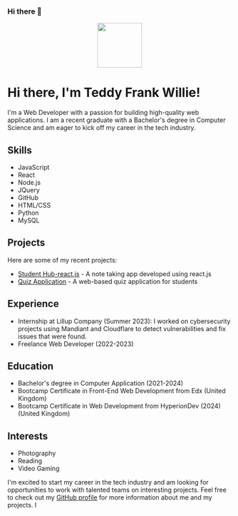 ### Hi there 👋

<!--
**teddwill123/teddwill123** is a ✨ _special_ ✨ repository because its `README.md` (this file) appears on your GitHub profile.

Here are some ideas to get you started:

- 🔭 I’m currently working on ...
- 🌱 I’m currently learning ...
- 👯 I’m looking to collaborate on ...
- 🤔 I’m looking for help with ...
- 💬 Ask me about ...
- 📫 How to reach me: ...
- 😄 Pronouns: ...
- ⚡ Fun fact: ...
-->
<div id="header" align="center">
  <img src="https://media.giphy.com/media/M9gbBd9nbDrOTu1Mqx/giphy.gif" width="100"/>
</div>

# Hi there, I'm Teddy Frank Willie!

I'm a Web Developer with a passion for building high-quality web applications. I am a recent graduate with a Bachelor's degree in Computer Science and am eager to kick off my career in the tech industry.

## Skills

- JavaScript
- React
- Node.js
- JQuery
- GitHub
- HTML/CSS
- Python
- MySQL
  


## Projects

Here are some of my recent projects:

- [Student Hub-react.js](https://github.com/teddwill123/MyRun) - A note taking app developed using react.js
- [Quiz Application](https://github.com/teddwill123/Quiz-Application-BCA) - A web-based quiz application for students
  
## Experience

- Internship at Lillup Company (Summer 2023): I worked on cybersecurity projects using Mandiant and Cloudflare to detect vulnerabilities and fix issues that were found.
- Freelance Web Developer (2022-2023)


## Education

- Bachelor's degree in Computer Application (2021-2024)
- Bootcamp Certificate in Front-End Web Development from Edx (United Kingdom)
- Bootcamp Certificate in Web Development from HyperionDev (2024) (United Kingdom)

## Interests

- Photography
- Reading
- Video Gaming

I'm excited to start my career in the tech industry and am looking for opportunities to work with talented teams on interesting projects. Feel free to check out my [GitHub profile](https://github.com/teddwill123) for more information about me and my projects.
I
